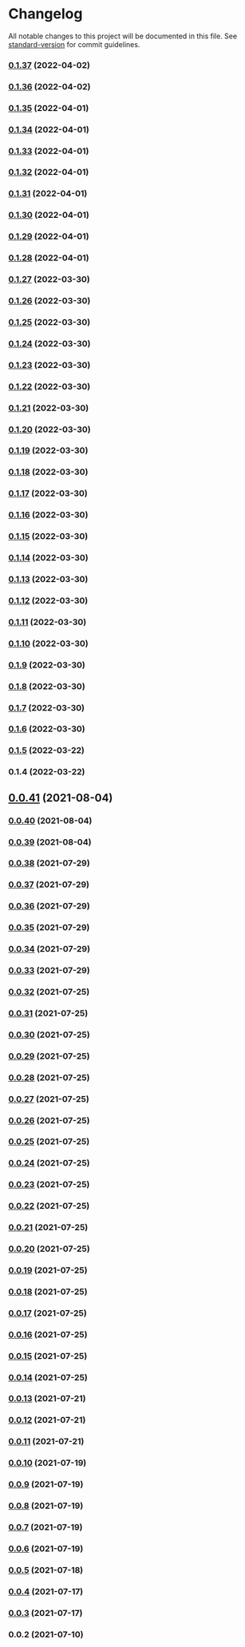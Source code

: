 # Changelog

All notable changes to this project will be documented in this file. See [standard-version](https://github.com/conventional-changelog/standard-version) for commit guidelines.

### [0.1.37](https://github.com/srclaunch/http-server/compare/v0.1.36...v0.1.37) (2022-04-02)

### [0.1.36](https://github.com/srclaunch/http-server/compare/v0.1.35...v0.1.36) (2022-04-02)

### [0.1.35](https://github.com/srclaunch/http-server/compare/v0.1.34...v0.1.35) (2022-04-01)

### [0.1.34](https://github.com/srclaunch/http-server/compare/v0.1.32...v0.1.34) (2022-04-01)

### [0.1.33](https://github.com/srclaunch/http-server/compare/v0.1.32...v0.1.33) (2022-04-01)

### [0.1.32](https://github.com/srclaunch/http-server/compare/v0.1.31...v0.1.32) (2022-04-01)

### [0.1.31](https://github.com/srclaunch/http-server/compare/v0.1.30...v0.1.31) (2022-04-01)

### [0.1.30](https://github.com/srclaunch/http-server/compare/v0.1.29...v0.1.30) (2022-04-01)

### [0.1.29](https://github.com/srclaunch/http-server/compare/v0.1.28...v0.1.29) (2022-04-01)

### [0.1.28](https://github.com/srclaunch/http-server/compare/v0.1.27...v0.1.28) (2022-04-01)

### [0.1.27](https://github.com/srclaunch/http-server/compare/v0.1.26...v0.1.27) (2022-03-30)

### [0.1.26](https://github.com/srclaunch/http-server/compare/v0.1.25...v0.1.26) (2022-03-30)

### [0.1.25](https://github.com/srclaunch/http-server/compare/v0.1.24...v0.1.25) (2022-03-30)

### [0.1.24](https://github.com/srclaunch/http-server/compare/v0.1.23...v0.1.24) (2022-03-30)

### [0.1.23](https://github.com/srclaunch/http-server/compare/v0.1.22...v0.1.23) (2022-03-30)

### [0.1.22](https://github.com/srclaunch/http-server/compare/v0.1.21...v0.1.22) (2022-03-30)

### [0.1.21](https://github.com/srclaunch/http-server/compare/v0.1.20...v0.1.21) (2022-03-30)

### [0.1.20](https://github.com/srclaunch/http-server/compare/v0.1.19...v0.1.20) (2022-03-30)

### [0.1.19](https://github.com/srclaunch/http-server/compare/v0.1.18...v0.1.19) (2022-03-30)

### [0.1.18](https://github.com/srclaunch/http-server/compare/v0.1.17...v0.1.18) (2022-03-30)

### [0.1.17](https://github.com/srclaunch/http-server/compare/v0.1.16...v0.1.17) (2022-03-30)

### [0.1.16](https://github.com/srclaunch/http-server/compare/v0.1.15...v0.1.16) (2022-03-30)

### [0.1.15](https://github.com/srclaunch/http-server/compare/v0.1.14...v0.1.15) (2022-03-30)

### [0.1.14](https://github.com/srclaunch/http-server/compare/v0.1.13...v0.1.14) (2022-03-30)

### [0.1.13](https://github.com/srclaunch/http-server/compare/v0.1.12...v0.1.13) (2022-03-30)

### [0.1.12](https://github.com/srclaunch/http-server/compare/v0.1.11...v0.1.12) (2022-03-30)

### [0.1.11](https://github.com/srclaunch/http-server/compare/v0.1.10...v0.1.11) (2022-03-30)

### [0.1.10](https://github.com/srclaunch/http-server/compare/v0.1.9...v0.1.10) (2022-03-30)

### [0.1.9](https://github.com/srclaunch/http-server/compare/v0.1.8...v0.1.9) (2022-03-30)

### [0.1.8](https://github.com/srclaunch/http-server/compare/v0.1.7...v0.1.8) (2022-03-30)

### [0.1.7](https://github.com/srclaunch/http-server/compare/v0.1.6...v0.1.7) (2022-03-30)

### [0.1.6](https://github.com/srclaunch/http-server/compare/v0.1.5...v0.1.6) (2022-03-30)

### [0.1.5](https://github.com/srclaunch/http-server/compare/v0.1.4...v0.1.5) (2022-03-22)

### 0.1.4 (2022-03-22)

## [0.0.41](https://github.com/srclaunch/server/compare/v0.0.40...v0.0.41) (2021-08-04)

### [0.0.40](https://github.com/srclaunch/server/compare/v0.0.39...v0.0.40) (2021-08-04)

### [0.0.39](https://github.com/srclaunch/server/compare/v0.0.38...v0.0.39) (2021-08-04)

### [0.0.38](https://github.com/srclaunch/server/compare/v0.0.37...v0.0.38) (2021-07-29)

### [0.0.37](https://github.com/srclaunch/server/compare/v0.0.36...v0.0.37) (2021-07-29)

### [0.0.36](https://github.com/srclaunch/server/compare/v0.0.35...v0.0.36) (2021-07-29)

### [0.0.35](https://github.com/srclaunch/server/compare/v0.0.34...v0.0.35) (2021-07-29)

### [0.0.34](https://github.com/srclaunch/server/compare/v0.0.33...v0.0.34) (2021-07-29)

### [0.0.33](https://github.com/srclaunch/server/compare/v0.0.32...v0.0.33) (2021-07-29)

### [0.0.32](https://github.com/srclaunch/server/compare/v0.0.31...v0.0.32) (2021-07-25)

### [0.0.31](https://github.com/srclaunch/server/compare/v0.0.30...v0.0.31) (2021-07-25)

### [0.0.30](https://github.com/srclaunch/server/compare/v0.0.29...v0.0.30) (2021-07-25)

### [0.0.29](https://github.com/srclaunch/server/compare/v0.0.28...v0.0.29) (2021-07-25)

### [0.0.28](https://github.com/srclaunch/server/compare/v0.0.27...v0.0.28) (2021-07-25)

### [0.0.27](https://github.com/srclaunch/server/compare/v0.0.26...v0.0.27) (2021-07-25)

### [0.0.26](https://github.com/srclaunch/server/compare/v0.0.25...v0.0.26) (2021-07-25)

### [0.0.25](https://github.com/srclaunch/server/compare/v0.0.24...v0.0.25) (2021-07-25)

### [0.0.24](https://github.com/srclaunch/server/compare/v0.0.23...v0.0.24) (2021-07-25)

### [0.0.23](https://github.com/srclaunch/server/compare/v0.0.22...v0.0.23) (2021-07-25)

### [0.0.22](https://github.com/srclaunch/server/compare/v0.0.21...v0.0.22) (2021-07-25)

### [0.0.21](https://github.com/srclaunch/server/compare/v0.0.20...v0.0.21) (2021-07-25)

### [0.0.20](https://github.com/srclaunch/server/compare/v0.0.19...v0.0.20) (2021-07-25)

### [0.0.19](https://github.com/srclaunch/server/compare/v0.0.18...v0.0.19) (2021-07-25)

### [0.0.18](https://github.com/srclaunch/server/compare/v0.0.17...v0.0.18) (2021-07-25)

### [0.0.17](https://github.com/srclaunch/server/compare/v0.0.16...v0.0.17) (2021-07-25)

### [0.0.16](https://github.com/srclaunch/server/compare/v0.0.15...v0.0.16) (2021-07-25)

### [0.0.15](https://github.com/srclaunch/server/compare/v0.0.14...v0.0.15) (2021-07-25)

### [0.0.14](https://github.com/srclaunch/server/compare/v0.0.13...v0.0.14) (2021-07-25)

### [0.0.13](https://github.com/srclaunch/server/compare/v0.0.12...v0.0.13) (2021-07-21)

### [0.0.12](https://github.com/srclaunch/server/compare/v0.0.11...v0.0.12) (2021-07-21)

### [0.0.11](https://github.com/srclaunch/server/compare/v0.0.10...v0.0.11) (2021-07-21)

### [0.0.10](https://github.com/srclaunch/server/compare/v0.0.9...v0.0.10) (2021-07-19)

### [0.0.9](https://github.com/srclaunch/server/compare/v0.0.8...v0.0.9) (2021-07-19)

### [0.0.8](https://github.com/srclaunch/server/compare/v0.0.7...v0.0.8) (2021-07-19)

### [0.0.7](https://github.com/srclaunch/server/compare/v0.0.6...v0.0.7) (2021-07-19)

### [0.0.6](https://github.com/srclaunch/server/compare/v0.0.5...v0.0.6) (2021-07-19)

### [0.0.5](https://github.com/srclaunch/server/compare/v0.0.4...v0.0.5) (2021-07-18)

### [0.0.4](https://github.com/srclaunch/server/compare/v0.0.3...v0.0.4) (2021-07-17)

### [0.0.3](https://github.com/srclaunch/server/compare/v0.0.2...v0.0.3) (2021-07-17)

### 0.0.2 (2021-07-10)
